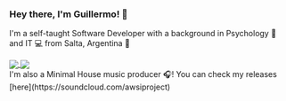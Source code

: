 ### Hey there, I'm Guillermo! 👋

I'm a self-taught Software Developer with a background in Psychology 🧠 and IT 💻 from Salta, Argentina 🧉

<a href="#">
  <img align="center" src="https://github-readme-stats.vercel.app/api?username=dieguezguille&show_icons=true&hide=prs,contribs&count_private=true&theme=onedark" />
</a>
<a href="#">
  <img align="center" src="https://github-readme-stats.vercel.app/api/top-langs/?username=dieguezguille&hide=ShaderLab,HLSL&layout=compact&theme=onedark" />
</a>

<br />
I'm also a Minimal House music producer 🎧! You can check my releases [here](https://soundcloud.com/awsiproject)
